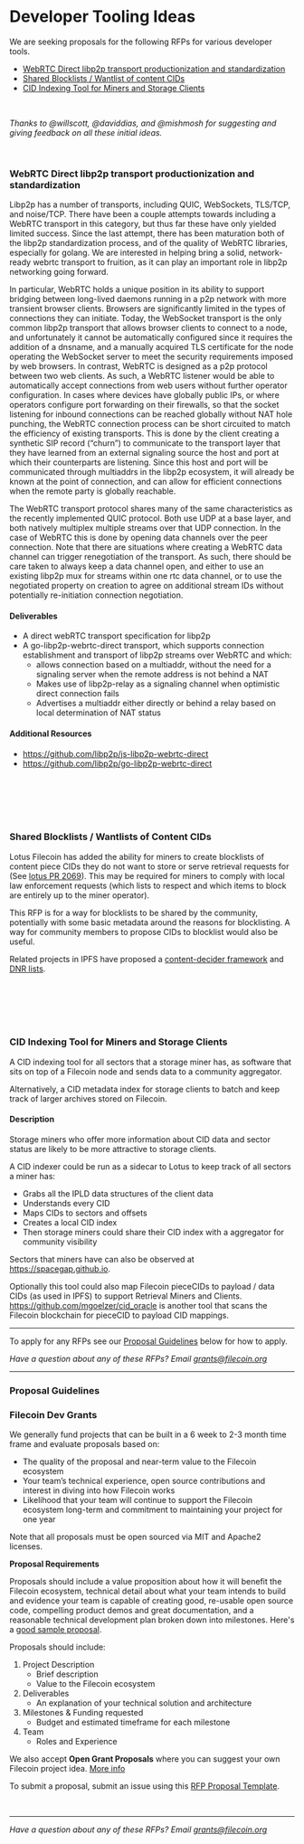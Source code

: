 # Developer Tooling Ideas

We are seeking proposals for the following RFPs for various developer tools.

  - [WebRTC Direct libp2p transport productionization and standardization](#webrtc-direct-libp2p-transport-productionization-and-standardization)
  - [Shared Blocklists / Wantlist of content CIDs](#shared-blocklists--wantlists-of-content-cids)
  - [CID Indexing Tool for Miners and Storage Clients](#cid-indexing-tool-for-miners-and-storage-clients)

&nbsp;

*Thanks to @willscott, @daviddias, and @mishmosh for suggesting and giving feedback on all these initial ideas.*

&nbsp;

### WebRTC Direct libp2p transport productionization and standardization

Libp2p has a number of transports, including QUIC, WebSockets, TLS/TCP, and noise/TCP. There have been a couple attempts towards including a WebRTC transport in this category, but thus far these have only yielded limited success. Since the last attempt, there has been maturation both of the libp2p standardization process, and of the quality of WebRTC libraries, especially for golang. We are interested in helping bring a solid, network-ready webrtc transport to fruition, as it can play an important role in libp2p networking going forward.

In particular, WebRTC holds a unique position in its ability to support bridging between long-lived daemons running in a p2p network with more transient browser clients. Browsers are significantly limited in the types of connections they can initiate. Today, the WebSocket transport is the only common libp2p transport that allows browser clients to connect to a node, and unfortunately it cannot be automatically configured since it requires the addition of a dnsname, and a manually acquired TLS certificate for the node operating the WebSocket server to meet the security requirements imposed by web browsers. In contrast, WebRTC is designed as a p2p protocol between two web clients. As such, a WebRTC listener would be able to automatically accept connections from web users without further operator configuration. In cases where devices have globally public IPs, or where operators configure port forwarding on their firewalls, so that the socket listening for inbound connections can be reached globally without NAT hole punching, the WebRTC connection process can be short circuited to match the efficiency of existing transports. This is done by the client creating a synthetic SIP record (“churn”)  to communicate to the transport layer that they have learned from an external signaling source the host and port at which their counterparts are listening. Since this host and port will be communicated through multiaddrs in the libp2p ecosystem, it will already be known at the point of connection, and can allow for efficient connections when the remote party is globally reachable.

The WebRTC transport protocol shares many of the same characteristics as the recently implemented QUIC protocol. Both use UDP at a base layer, and both natively multiplex multiple streams over that UDP connection. In the case of WebRTC this is done by opening data channels over the peer connection. Note that there are situations where creating a WebRTC data channel can trigger renegotiation of the transport. As such, there should be care taken to always keep a data channel open, and either to use an existing libp2p mux for streams within one rtc data channel, or to use the negotiated property on creation to agree on additional stream IDs without potentially re-initiation connection negotiation.

#### Deliverables

- A direct webRTC transport specification for libp2p
- A go-libp2p-webrtc-direct transport, which supports connection establishment and transport of libp2p streams over WebRTC and which:
  - allows connection based on a multiaddr, without the need for a signaling server when the remote address is not behind a NAT
  - Makes use of libp2p-relay as a signaling channel when optimistic direct connection fails
  - Advertises a multiaddr either directly or behind a relay based on local determination of NAT status

#### Additional Resources

- https://github.com/libp2p/js-libp2p-webrtc-direct
- https://github.com/libp2p/go-libp2p-webrtc-direct

&nbsp;
-----
&nbsp;

### Shared Blocklists / Wantlists of Content CIDs

Lotus Filecoin has added the ability for miners to create blocklists of content piece CIDs they do not want to store or serve retrieval requests for (See [lotus PR 2069](https://github.com/filecoin-project/lotus/pull/2069)). This may be required for miners to comply with local law enforcement requests (which lists to respect and which items to block are entirely up to the miner operator).

This RFP is for a way for blocklists to be shared by the community, potentially with some basic metadata around the reasons for blocklisting. A way for community members to propose CIDs to blocklist would also be useful.

Related projects in IPFS have proposed a [content-decider framework](https://github.com/ianjdarrow/content-decider) and [DNR lists](https://github.com/ipfs/camp/blob/master/DEEP_DIVES/25-do-not-replicate-lists-dnr.md#do-not-replicate-lists---dnr).


&nbsp;
-----
&nbsp;


### CID Indexing Tool for Miners and Storage Clients

A CID indexing tool for all sectors that a storage miner has, as software that sits on top of a Filecoin node and sends data to a community aggregator.

Alternatively, a CID metadata index for storage clients to batch and keep track of larger archives stored on Filecoin.

#### Description

Storage miners who offer more information about CID data and sector status are likely to be more attractive to storage clients.

A CID indexer could be run as a sidecar to Lotus to keep track of all sectors a miner has:

- Grabs all the IPLD data structures of the client data
- Understands every CID
- Maps CIDs to sectors and offsets
- Creates a local CID index
- Then storage miners could share their CID index with a aggregator for community visibility

Sectors that miners have can also be observed at https://spacegap.github.io.

Optionally this tool could also map Filecoin pieceCIDs to payload / data CIDs (as used in IPFS) to support Retrieval Miners and Clients. https://github.com/mgoelzer/cid_oracle is another tool that scans the Filecoin blockchain for pieceCID to payload CID mappings.

-----

To apply for any RFPs see our [Proposal Guidelines](#proposal-guidelines) below for how to apply.

*Have a question about any of these RFPs? Email grants@filecoin.org*


-----

### Proposal Guidelines
### Filecoin Dev Grants

We generally fund projects that can be built in a 6 week to 2-3 month time frame and evaluate proposals based on:

- The quality of the proposal and near-term value to the Filecoin ecosystem
- Your team’s technical experience, open source contributions and interest in diving into how Filecoin works
- Likelihood that your team will continue to support the Filecoin ecosystem long-term and commitment to maintaining your project for one year

Note that all proposals must be open sourced via MIT and Apache2 licenses.


**Proposal Requirements**

Proposals should include a value proposition about how it will benefit the Filecoin ecosystem, technical detail about what your team intends to build and evidence your team is capable of creating good, re-usable open source code, compelling product demos and great documentation, and a reasonable technical development plan broken down into milestones. Here's a [good sample proposal](https://github.com/ipfs/devgrants/blob/master/targeted-grants/IPFS-mobile-design-research.md).

Proposals should include:

1. Project Description
   - Brief description
   - Value to the Filecoin ecosystem
2. Deliverables
   - An explanation of your technical solution and architecture
3. Milestones & Funding requested
   - Budget and estimated timeframe for each milestone
4. Team
   - Roles and Experience

We also accept **Open Grant Proposals** where you can suggest your own Filecoin project idea. [More info](https://github.com/filecoin-project/devgrants/tree/master/open-grants)

To submit a proposal, submit an issue using this [RFP Proposal Template](https://github.com/filecoin-project/devgrants/issues/new?assignees=realChainLife&labels=&template=rfp-proposal.md&title=RFP+Application).

&nbsp;

---

*Have a question about any of these RFPs? Email grants@filecoin.org*
